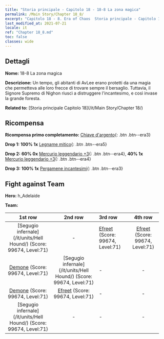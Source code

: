 ```yaml
---
title: "Storia principale - Capitolo 18 - 18-8 La zona magica"
permalink: /Main Story/Chapter 18_8/
excerpt: "Capitolo 18 - 8. Era of Chaos  Storia principale - Capitolo 18_8. 18-8 La zona magica"
last_modified_at: 2021-07-21
locale: it
ref: "Chapter 18_8.md"
toc: false
classes: wide
---
```


## Dettagli

 **Nome:** 18-8 La zona magica

 **Descrizione:** Un tempo, gli abitanti di AvLee erano protetti da una magia che permetteva alle loro frecce di trovare sempre il bersaglio. Tuttavia, il Signore Supremo di Nighon riuscì a distruggere l'incantesimo, e così invase la grande foresta.

 **Related to:** [Storia principale Capitolo 18](/it/Main Story/Chapter 18/)

## Ricompensa

 **Ricompensa primo completamento:** [Chiave d'argento](/ItemsIT/con_693/){: .btn .btn--era3}

 **Drop 1:** **100% 1x** [Legname mitico](/ItemsIT/mat_62/){: .btn .btn--era5}

 **Drop 2:** **60% 0x** [Mercurio leggendario +3](/ItemsIT/mat_56/){: .btn .btn--era4}, **40% 1x** [Mercurio leggendario +3](/ItemsIT/mat_56/){: .btn .btn--era4}

 **Drop 3:** **100% 1x** [Pergamene incantesimi](/ItemsIT/con_694/){: .btn .btn--era3}


## Fight against Team
 **Hero:** h_Adelaide

 **Team:**


  | 1st row | 2nd row | 3rd row | 4th row |
  |:----:|:----:|:----|:----:|
  | [Segugio infernale](/it/units/Hell Hound/) (Score: 99674, Level:71)  | - | [Efreet](/it/units/Efreeti/) (Score: 99674, Level:71)  | [Efreet](/it/units/Efreeti/) (Score: 99674, Level:71)  |
  | [Demone](/it/units/Demon/) (Score: 99674, Level:71)  | [Segugio infernale](/it/units/Hell Hound/) (Score: 99674, Level:71)  | - | - |
  | [Demone](/it/units/Demon/) (Score: 99674, Level:71)  | [Efreet](/it/units/Efreeti/) (Score: 99674, Level:71)  | - | - |
  | [Segugio infernale](/it/units/Hell Hound/) (Score: 99674, Level:71)  | - | - | - |


